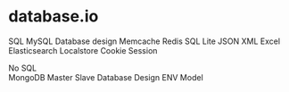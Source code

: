 # database.io
SQL MySQL Database design Memcache Redis SQL Lite JSON XML Excel Elasticsearch Localstore Cookie Session


No SQL  
MongoDB
Master Slave
Database Design
ENV Model 

